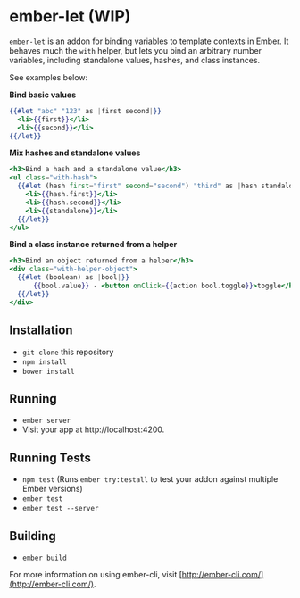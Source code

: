 # ember-let (WIP)

`ember-let` is an addon for binding variables to template contexts in Ember. It behaves much the `with` helper, but lets you bind an arbitrary number variables, including standalone values, hashes, and class instances.

See examples below:

**Bind basic values**
```hbs
{{#let "abc" "123" as |first second|}}
  <li>{{first}}</li>
  <li>{{second}}</li>
{{/let}}
```

**Mix hashes and standalone values**
```hbs
<h3>Bind a hash and a standalone value</h3>
<ul class="with-hash">
  {{#let (hash first="first" second="second") "third" as |hash standalone|}}
    <li>{{hash.first}}</li>
    <li>{{hash.second}}</li>
    <li>{{standalone}}</li>
  {{/let}}
</ul>
```

**Bind a class instance returned from a helper**
```hbs
<h3>Bind an object returned from a helper</h3>
<div class="with-helper-object">
  {{#let (boolean) as |bool|}}
      {{bool.value}} - <button onClick={{action bool.toggle}}>toggle</button>
  {{/let}}
</div>
```

## Installation

* `git clone` this repository
* `npm install`
* `bower install`

## Running

* `ember server`
* Visit your app at http://localhost:4200.

## Running Tests

* `npm test` (Runs `ember try:testall` to test your addon against multiple Ember versions)
* `ember test`
* `ember test --server`

## Building

* `ember build`

For more information on using ember-cli, visit [http://ember-cli.com/](http://ember-cli.com/).
